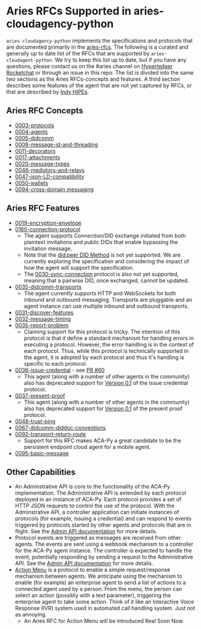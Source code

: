 # Aries RFCs Supported in aries-cloudagency-python

`aries-cloudagency-python` implements the specifications and protocols that are documented primarily in the [aries-rfcs](https://github.com/hyperledger/aries-rfcs). The following is a curated and generally up to date list of the RFCs that are supported by `aries-cloudagent-python`. We try to keep this list up to date, but if you have any questions, please contact us on the #aries channel on [Hyperledger Rocketchat](https://chat.hyperledger.org) or through an issue in this repo. The list is divided into the same two sections as the Aries RFCs-concepts and features. A third section describes some features of the agent that are not yet captured by RFCs, or that are described by [Indy HIPEs](https://github.com/hyperledger/indy-hipe).

## Aries RFC Concepts

- [0003-protocols](https://github.com/hyperledger/aries-rfcs/tree/master/concepts/0003-protocols)
- [0004-agents](https://github.com/hyperledger/aries-rfcs/tree/master/concepts/0004-agents)
- [0005-didcomm](https://github.com/hyperledger/aries-rfcs/tree/master/concepts/0005-didcomm)
- [0008-message-id-and-threading](https://github.com/hyperledger/aries-rfcs/tree/master/concepts/0008-message-id-and-threading)
- [0011-decorators](https://github.com/hyperledger/aries-rfcs/tree/master/concepts/0011-decorators)
- [0017-attachments](https://github.com/hyperledger/aries-rfcs/tree/master/concepts/0017-attachments)
- [0020-message-types](https://github.com/hyperledger/aries-rfcs/tree/master/concepts/0020-message-types)
- [0046-mediators-and-relays](https://github.com/hyperledger/aries-rfcs/tree/master/concepts/0046-mediators-and-relays)
- [0047-json-LD-compatibility](https://github.com/hyperledger/aries-rfcs/tree/master/concepts/0047-json-ld-compatibility)
- [0050-wallets](https://github.com/hyperledger/aries-rfcs/tree/master/concepts/0050-wallets)
- [0094-cross-domain messaging](https://github.com/hyperledger/aries-rfcs/tree/master/concepts/0094-cross-domain-messaging)

## Aries RFC Features

- [0019-encryption-envelope](https://github.com/hyperledger/aries-rfcs/tree/master/features/0019-encryption-envelope)
- [0160-connection-protocol](https://github.com/hyperledger/aries-rfcs/tree/master/features/0160-connection-protocol)
  - The agent supports Connection/DID exchange initiated from both plaintext invitations and public DIDs that enable bypassing the invitation message.
  - Note that the [did:peer DID Method](https://github.com/openssi/peer-did-method-spec) is not yet supported. We are currently exploring the specification and considering the impact of how the agent will support the specification.
  - The [0030-sync-connection](https://github.com/hyperledger/aries-rfcs/tree/master/features/0030-sync-connection) protocol is also not yet supported, meaning that a pairwise DID, once exchanged, cannot be updated.
- [0035-didcomm-transports](https://github.com/hyperledger/aries-rfcs/tree/master/features/0025-didcomm-transports)
  - The agent currently supports HTTP and WebSockets for both inbound and outbound messaging. Transports are pluggable and an agent instance can use multiple inbound and outbound transports.
- [0031-discover-features](https://github.com/hyperledger/aries-rfcs/tree/master/features/0031-discover-features)
- [0032-message-timing](https://github.com/hyperledger/aries-rfcs/tree/master/features/0032-message-timing)
- [0035-report-problem](https://github.com/hyperledger/aries-rfcs/tree/master/features/0035-report-problem)
  - Claiming support for this protocol is tricky. The intention of this protocol is that it define a standard mechanism for handling errors in executing a protocol. However, the error handling is in the context of each protocol. Thus, while this protocol is technically supported in the agent, it is adopted by each protocol and thus it's handling is specific to each protocol.
- [0036-issue-credential](https://github.com/hyperledger/aries-rfcs/tree/master/features/0036-issue-credential) - see [PR #60](https://github.com/hyperledger/aries-cloudagent-python/pull/60)
  - This agent (along with a number of other agents in the community) also has deprecated support for [Version 0.1](https://hackmd.io/s/HkklVzww4) of the issue credential protocol.
- [0037-present-proof](https://github.com/hyperledger/aries-rfcs/tree/master/features/0037-present-proof)
  - This agent (along with a number of other agents in the community) also has deprecated support for [Version 0.1](https://hackmd.io/s/HkklVzww4) of the present proof protocol.
- [0048-trust-ping](https://github.com/hyperledger/aries-rfcs/tree/master/features/0048-trust-ping)
- [0067-didcomm-diddoc-conventions](https://github.com/hyperledger/aries-rfcs/tree/master/features/0067-didcomm-diddoc-conventions)
- [0092-transport-return-route](https://github.com/hyperledger/aries-rfcs/tree/master/features/0092-transport-return-route)
  - Support for this RFC makes ACA-Py a great candidate to be the persistent endpoint cloud agent for a mobile agent.
- [0095-basic-message](https://github.com/hyperledger/aries-rfcs/tree/master/features/0095-basic-message)

## Other Capabilities

- An Adminstrative API is core to the functionality of the ACA-Py implementation. The Administrative API is extended by each protocol deployed in an instance of ACA-Py. Each protocol provides a set of HTTP JSON requests to control the use of the protocol. With the Adminstrative API, a controller application can initiate instances of protocols (for example, issuing a credential) and can respond to events triggered by protocols started by other agents and protocols that are in flight. See the [Admin API documentation](AdminAPI.md) for more details.
- Protocol events are triggered as messages are received from other agents. The events are sent using a webhook mechanism to a controller for the ACA-Py agent instance. The controller is expected to handle the event, potentially responding by sending a request to the Administrative API. See the [Admin API documentation](AdminAPI.md) for more details.
- [Action Menu](https://hackmd.io/s/HkpyhdGtV) is a protocol to enable a simple request/response mechanism between agents. We anticipate using the mechanism to enable (for example) an enterprise agent to send a list of actions to a connected agent used by a person. From the menu, the person can select an action (possibly with a text parameter), triggering the enterprise agent to take some action. Think of it like an Interactive Voice Response (IVR) system used in automated call handling system. Just not as annoying.
  - An Aries RFC for Action Menu will be introduced Real Soon Now.
